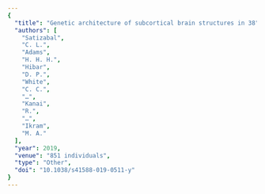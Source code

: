 ```yaml
---
{
  "title": "Genetic architecture of subcortical brain structures in 38",
  "authors": [
    "Satizabal",
    "C. L.",
    "Adams",
    "H. H. H.",
    "Hibar",
    "D. P.",
    "White",
    "C. C.",
    "…",
    "Kanai",
    "R.",
    "…",
    "Ikram",
    "M. A."
  ],
  "year": 2019,
  "venue": "851 individuals",
  "type": "Other",
  "doi": "10.1038/s41588-019-0511-y"
}
---
```


